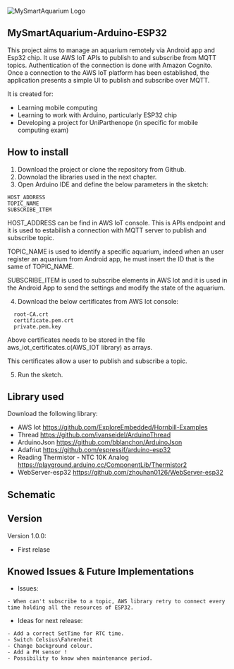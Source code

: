 ![MySmartAquarium Logo](https://github.com/teamTMM-UNP/MySmartAquarium/blob/master/graphic/logo_small.png)

## MySmartAquarium-Arduino-ESP32

This project aims to manage an aquarium remotely via Android app and Esp32 chip.
It use AWS IoT APIs to publish to and subscribe from MQTT topics. Authentication of the connection is done with Amazon Cognito. Once a connection to the AWS IoT platform has been established, the application presents a simple UI to publish and subscribe over MQTT.

It is created for:

  - Learning mobile computing
  - Learning to work with Arduino, particularly ESP32 chip
  - Developing a project for UniParthenope (in specific for mobile computing exam)
  
  
## How to install

  1. Download the project or clone the repository from Github.
  2. Downolad the libraries used in the next chapter.
  3. Open Arduino IDE and define the below parameters in the sketch:

```
HOST_ADDRESS
TOPIC_NAME
SUBSCRIBE_ITEM
```

  HOST_ADDRESS can be find in AWS IoT console. This is APIs endpoint and it is used to estabilish a connection with MQTT server to publish and subscribe topic.

  TOPIC_NAME is used to identify a specific aquarium, indeed when an user register an aquarium from Android app, he must insert the ID that is the same of TOPIC_NAME.

  SUBSCRIBE_ITEM is used to subscribe elements in AWS Iot and it is used in the Android App to send the settings and modify the state of the aquarium.

  4. Download the below certificates from AWS Iot console:

```
  root-CA.crt
  certificate.pem.crt
  private.pem.key
```
  Above certificates needs to be stored in the file aws_iot_certificates.c(AWS_IOT library) as arrays.

  This certificates allow a user to publish and subscribe a topic.

  5. Run the sketch.


## Library used

Download the following library:

  * AWS Iot https://github.com/ExploreEmbedded/Hornbill-Examples
  * Thread https://github.com/ivanseidel/ArduinoThread
  * ArduinoJson https://github.com/bblanchon/ArduinoJson
  * Adafriut https://github.com/espressif/arduino-esp32
  * Reading Thermistor - NTC 10K Analog https://playground.arduino.cc/ComponentLib/Thermistor2
  * WebServer-esp32 https://github.com/zhouhan0126/WebServer-esp32
  

## Schematic

## Version

Version 1.0.0:

* First relase

## Knowed Issues & Future Implementations

* Issues:

```
- When can't subscribe to a topic, AWS library retry to connect every time holding all the resources of ESP32.
```

* Ideas for next release:
```
- Add a correct SetTime for RTC time.
- Switch Celsius\Fahrenheit
- Change background colour.
- Add a PH sensor !
- Possibility to know when maintenance period.
```


